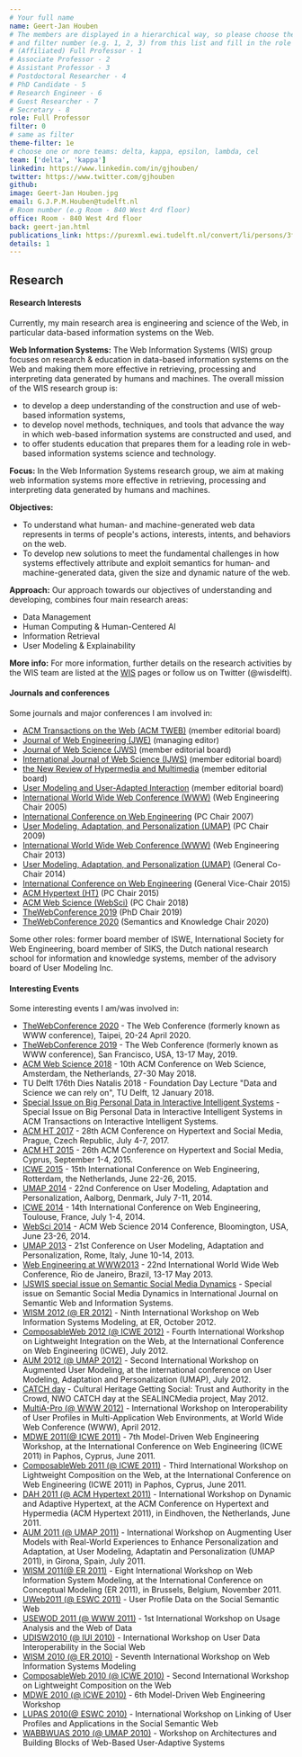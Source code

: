 ```yaml
---
# Your full name
name: Geert-Jan Houben
# The members are displayed in a hierarchical way, so please choose the role (e.g. Full Professor, Assistant Professor etc)
# and filter number (e.g. 1, 2, 3) from this list and fill in the role and filter from below:
# (Affiliated) Full Professor - 1
# Associate Professor - 2
# Assistant Professor - 3
# Postdoctoral Researcher - 4
# PhD Candidate - 5
# Research Engineer - 6
# Guest Researcher - 7
# Secretary - 8
role: Full Professor
filter: 0
# same as filter
theme-filter: 1e
# choose one or more teams: delta, kappa, epsilon, lambda, cel
team: ['delta', 'kappa']
linkedin: https://www.linkedin.com/in/gjhouben/
twitter: https://www.twitter.com/gjhouben
github:
image: Geert-Jan Houben.jpg
email: G.J.P.M.Houben@tudelft.nl
# Room number (e.g Room - 840 West 4rd floor)
office: Room - 840 West 4rd floor
back: geert-jan.html
publications_link: https://purexml.ewi.tudelft.nl/convert/li/persons/3f77eaf9-d538-4448-9035-a34b160676eb
details: 1
---
```


## Research
#### Research Interests

Currently, my main research area is engineering and science of the Web, in particular data-based information systems on the Web.

**Web Information Systems:** The Web Information Systems (WIS) group focuses on research & education in data-based information systems on the Web and making them more effective in retrieving, processing and interpreting data generated by humans and machines. The overall mission of the WIS research group is:
- to develop a deep understanding of the construction and use of web-based information systems,
- to develop novel methods, techniques, and tools that advance the way in which web-based information systems are constructed and used, and
- to offer students education that prepares them for a leading role in web-based information systems science and technology.

**Focus:** In the Web Information Systems research group, we aim at making web information systems more effective in retrieving, processing and interpreting data generated by humans and machines. 

**Objectives:** 
- To understand what human‐ and machine-generated web data represents in terms of people's actions, interests, intents, and behaviors on the web.
- To develop new solutions to meet the fundamental challenges in how systems effectively attribute and exploit semantics for human‐ and machine-generated data, given the size and dynamic nature of the web.

**Approach:** Our approach towards our objectives of understanding and developing, combines four main research areas:
- Data Management
- Human Computing & Human-Centered AI
- Information Retrieval
- User Modeling & Explainability

**More info:** For more information, further details on the research activities by the WIS team are listed at the [WIS](http://www.wis.ewi.tudelft.nl/?id=297) pages or follow us on Twitter (@wisdelft).

#### Journals and conferences

Some journals and major conferences I am involved in:
- [ACM Transactions on the Web (ACM TWEB)](http://www.acm.org/tweb) (member editorial board)
- [Journal of Web Engineering (JWE)](http://www.rintonpress.com/journals/jweonline.html) (managing editor)
- [Journal of Web Science (JWS)](http://www.nowpublishers.com/journals/JWS/) (member editorial board)
- [International Journal of Web Science (IJWS)](http://www.inderscience.com/ijws) (member editorial board)
- [the New Review of Hypermedia and Multimedia](https://www.tandfonline.com/toc/tham20/current) (member editorial board)
- [User Modeling and User-Adapted Interaction](http://www.umuai.org/) (member editorial board)
- [International World Wide Web Conference (WWW)](http://www2005.wwwconference.org/) (Web Engineering Chair 2005)
- [International Conference on Web Engineering](http://www.springeronline.com/978-3-540-73596-0) (PC Chair 2007)
- [User Modeling, Adaptation, and Personalization (UMAP)](http://www.springerlink.com/content/978-3-642-02246-3/) (PC Chair 2009)
- [International World Wide Web Conference (WWW)](http://www2013.org/authors/call-for-papers/) (Web Engineering Chair 2013)
- [User Modeling, Adaptation, and Personalization (UMAP)](http://www.um.org/umap2014) (General Co-Chair 2014)
- [International Conference on Web Engineering](http://icwe2015.webengineering.org/) (General Vice-Chair 2015)
- [ACM Hypertext (HT)](http://ht.acm.org/ht2015/) (PC Chair 2015)
- [ACM Web Science (WebSci)](https://websci18.webscience.org/) (PC Chair 2018)
- [TheWebConference 2019](https://www2019.thewebconf.org/) (PhD Chair 2019)
- [TheWebConference 2020](https://www2020.thewebconf.org/) (Semantics and Knowledge Chair 2020)

Some other roles: former board member of ISWE, International Society for Web Engineering, board member of SIKS, the Dutch national research school for information and knowledge systems, member of the advisory board of User Modeling Inc.

#### Interesting Events

Some interesting events I am/was involved in:
- [TheWebConference 2020](https://www2020.thewebconf.org/) - The Web Conference (formerly known as WWW conference), Taipei, 20-24 April 2020.
- [TheWebConference 2019](https://www2019.thewebconf.org/) - The Web Conference (formerly known as WWW conference), San Francisco, USA, 13-17 May, 2019.
- [ACM Web Science 2018](https://websci18.webscience.org/) - 10th ACM Conference on Web Science, Amsterdam, the Netherlands, 27-30 May 2018.
- TU Delft 176th Dies Natalis 2018 - Foundation Day Lecture "Data and Science we can rely on", TU Delft, 12 January 2018.
- [Special Issue on Big Personal Data in Interactive Intelligent Systems](https://dl.acm.org/citation.cfm?id=3101102) - Special Issue on Big Personal Data in Interactive Intelligent Systems in ACM Transactions on Interactive Intelligent Systems.
- [ACM HT 2017](http://ht.acm.org/ht2017) - 28th ACM Conference on Hypertext and Social Media, Prague, Czech Republic, July 4-7, 2017.
- [ACM HT 2015](http://ht.acm.org/ht2015) - 26th ACM Conference on Hypertext and Social Media, Cyprus, September 1-4, 2015.
- [ICWE 2015](http://icwe2015.webengineering.org/) - 15th International Conference on Web Engineering, Rotterdam, the Netherlands, June 22-26, 2015.
- [UMAP 2014](http://www.um.org/umap2014) - 22nd Conference on User Modeling, Adaptation and Personalization, Aalborg, Denmark, July 7-11, 2014.
- [ICWE 2014](http://icwe2014.webengineering.org/) - 14th International Conference on Web Engineering, Toulouse, France, July 1-4, 2014.
- [WebSci 2014](http://www.websci14.org/) - ACM Web Science 2014 Conference, Bloomington, USA, June 23-26, 2014.
- [UMAP 2013](http://www.dia.uniroma3.it/~umap2013/) - 21st Conference on User Modeling, Adaptation and Personalization, Rome, Italy, June 10-14, 2013.
- [Web Engineering at WWW2013](http://www2013.org/authors/call-for-papers/) - 22nd International World Wide Web Conference, Rio de Janeiro, Brazil, 13-17 May 2013.
- [IJSWIS special issue on Semantic Social Media Dynamics](http://www.ijswis.org/?q=node/45) - Special issue on Semantic Social Media Dynamics in International Journal on Semantic Web and Information Systems.
- [WISM 2012 (@ ER 2012)](http://people.few.eur.nl/frasincar/workshops/wism2012/) - Ninth International Workshop on Web Information Systems Modeling, at ER, October 2012.
- [ComposableWeb 2012 (@ ICWE 2012)](https://sites.google.com/site/composableweb2012/) - Fourth International Workshop on Lightweight Integration on the Web, at the International Conference on Web Engineering (ICWE), July 2012.
- [AUM 2012 (@ UMAP 2012)](http://www.wis.ewi.tudelft.nl/aum2012/) - Second International Workshop on Augmented User Modeling, at the international conference on User Modeling, Adaptation and Personalization (UMAP), July 2012.
- [CATCH day](http://www.nwo.nl/nwohome.nsf/pages/NWOP_8TFK25) - Cultural Heritage Getting Social: Trust and Authority in the Crowd, NWO CATCH day at the SEALINCMedia project, May 2012.
- [MultiA-Pro (@ WWW 2012)](http://liris.cnrs.fr/multiapro2012/) - International Workshop on Interoperability of User Profiles in Multi-Application Web Environments, at World Wide Web Conference (WWW), April 2012.
- [MDWE 2011(@ ICWE 2011)](http://mdwe2011.pst.ifi.lmu.de/) - 7th Model-Driven Web Engineering Workshop, at the International Conference on Web Engineering (ICWE 2011) in Paphos, Cyprus, June 2011.
- [ComposableWeb 2011 (@ ICWE 2011)](https://sites.google.com/site/composableweb2011/) - Third International Workshop on Lightweight Composition on the Web, at the International Conference on Web Engineering (ICWE 2011) in Paphos, Cyprus, June 2011.
- [DAH 2011 (@ ACM Hypertext 2011)](http://www.win.tue.nl/%7Eeknutov/dah11/) - International Workshop on Dynamic and Adaptive Hypertext, at the ACM Conference on Hypertext and Hypermedia (ACM Hypertext 2011), in Eindhoven, the Netherlands, June 2011.
- [AUM 2011 (@ UMAP 2011)](http://www.wis.ewi.tudelft.nl/aum2011) - International Workshop on Augmenting User Models with Real-World Experiences to Enhance Personalization and Adaptation, at User Modeling, Adaptatin and Personalization (UMAP 2011), in Girona, Spain, July 2011.
- [WISM 2011(@ ER 2011)](http://people.few.eur.nl/frasincar/workshops/wism2011/) - Eight International Workshop on Web Information System Modeling, at the International Conference on Conceptual Modeling (ER 2011), in Brussels, Belgium, November 2011.
- [UWeb2011 (@ ESWC 2011)](http://www.wis.ewi.tudelft.nl/uweb2011) - User Profile Data on the Social Semantic Web
- [USEWOD 2011 (@ WWW 2011)](http://data.semanticweb.org/usewod/2011/) - 1st International Workshop on Usage Analysis and the Web of Data
- [UDISW2010 (@ IUI 2010)](http://www.wis.ewi.tudelft.nl/UDISW2010) - International Workshop on User Data Interoperability in the Social Web
- [WISM 2010 (@ ER 2010)](http://people.few.eur.nl/frasincar/workshops/wism2010) - Seventh International Workshop on Web Information Systems Modeling
- [ComposableWeb 2010 (@ ICWE 2010)](http://mashart.org/composableweb2010/index.html) - Second International Workshop on Lightweight Composition on the Web
- [MDWE 2010 (@ ICWE 2010)](http://www.pst.ifi.lmu.de/%7Ekochn/mdwe2010/) - 6th Model-Driven Web Engineering Workshop
- [LUPAS 2010(@ ESWC 2010)](http://www.personal-reader.de/lupas/) - International Workshop on Linking of User Profiles and Applications in the Social Semantic Web
- [WABBWUAS 2010 (@ UMAP 2010)](http://adapt2.sis.pitt.edu/wiki/WABBWUAS) - Workshop on Architectures and Building Blocks of Web-Based User-Adaptive Systems

